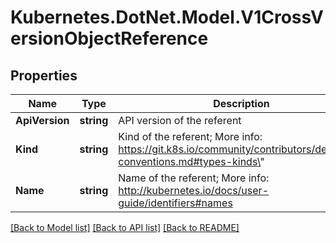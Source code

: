 # Kubernetes.DotNet.Model.V1CrossVersionObjectReference
## Properties

Name | Type | Description | Notes
------------ | ------------- | ------------- | -------------
**ApiVersion** | **string** | API version of the referent | [optional] 
**Kind** | **string** | Kind of the referent; More info: https://git.k8s.io/community/contributors/devel/api-conventions.md#types-kinds\&quot; | 
**Name** | **string** | Name of the referent; More info: http://kubernetes.io/docs/user-guide/identifiers#names | 

[[Back to Model list]](../README.md#documentation-for-models) [[Back to API list]](../README.md#documentation-for-api-endpoints) [[Back to README]](../README.md)

